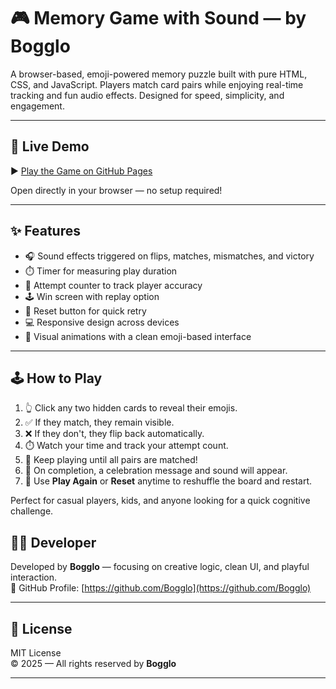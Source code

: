 # 🎮 Memory Game with Sound — by Bogglo

A browser-based, emoji-powered memory puzzle built with pure HTML, CSS, and JavaScript. Players match card pairs while enjoying real-time tracking and fun audio effects. Designed for speed, simplicity, and engagement.

---

## 🔗 Live Demo

▶️ [Play the Game on GitHub Pages](https://bogglo.github.io/memory-game)

Open directly in your browser — no setup required!

---

## ✨ Features

- 🎧 Sound effects triggered on flips, matches, mismatches, and victory
- ⏱️ Timer for measuring play duration
- 🧠 Attempt counter to track player accuracy
- 🕹️ Win screen with replay option
- 🔁 Reset button for quick retry
- 💻 Responsive design across devices
- 🎨 Visual animations with a clean emoji-based interface

---

## 🕹️ How to Play

1. 👆 Click any two hidden cards to reveal their emojis.
2. ✅ If they match, they remain visible.
3. ❌ If they don't, they flip back automatically.
4. ⏱️ Watch your time and track your attempt count.
5. 🧠 Keep playing until all pairs are matched!
6. 🎉 On completion, a celebration message and sound will appear.
7. 🔁 Use **Play Again** or **Reset** anytime to reshuffle the board and restart.

Perfect for casual players, kids, and anyone looking for a quick cognitive challenge.


## 👨‍💻 Developer

Developed by **Bogglo** — focusing on creative logic, clean UI, and playful interaction.  
🔗 GitHub Profile: [https://github.com/Bogglo](https://github.com/Bogglo)

---

## 📜 License

MIT License  
© 2025 — All rights reserved by **Bogglo**

---

<!-- 🔍 Invisible SEO Keywords -->
<div style="display:none;">
memory game html css javascript emoji flip card audio sound effect online github pages bogglo responsive clean ui fun browser game brain training interactive mini project animation fast puzzle kids beginner reset replay cognitive test match logic timer web challenge creative browser-based game flip sound game
</div>
